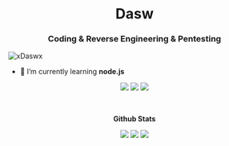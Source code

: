 <h1 align="center">Dasw</h1>
<h3 align="center">Coding & Reverse Engineering & Pentesting</h3>

<p align="left"> <img src="https://komarev.com/ghpvc/?username=xdaswx&label=Profile%20views&color=0e75b6&style=flat" alt="xDaswx" /> </p>

- 🌱 I’m currently learning **node.js**

<p align="center">
   <img src="https://img.shields.io/badge/python-3670A0?style=for-the-badge&logo=python&logoColor=ffdd54">
   <img src="https://img.shields.io/badge/javascript-e2cc73?style=for-the-badge&logo=javascript&logoColor=fffef9">
   <img src="[https://img.shields.io/badge/javascript-e2cc73?style=for-the-badge&logo=javascript&logoColor=fffef9](https://img.shields.io/badge/c%23-%23239120.svg?style=for-the-badge&logo=c-sharp&logoColor=white)">
<p>

<br>

<p align="center">
   <b>Github Stats</b>
</p>

<p align="center">
   <img src="https://github-readme-streak-stats.herokuapp.com/?user=xdaswx&theme=dark&hide_border=false">
   <img src="https://github-readme-stats.vercel.app/api?username=xdaswx&theme=dark&hide_border=false&include_all_commits=true&count_private=false">
   <img src="https://github-readme-stats.vercel.app/api/top-langs/?username=xdaswx&theme=dark&hide_border=false&include_all_commits=true&count_priva">
</p>
